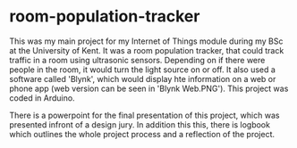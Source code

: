 # room-population-tracker

This was my main project for my Internet of Things module during my BSc at the University of Kent. It was a room population tracker, that could track traffic in a room using ultrasonic sensors. Depending on if there were people in the room, it would turn the light source on or off. It also used a software called 'Blynk', which would display hte information on a web or phone app (web version can be seen in 'Blynk Web.PNG'). This project was coded in Arduino.

There is a powerpoint for the final presentation of this project, which was presented infront of a design jury. In addition this this, there is logbook which outlines the whole project process and a reflection of the project.

